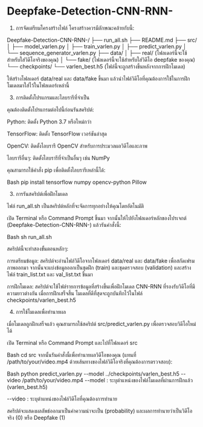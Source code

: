# Deepfake-Detection-CNN-RNN-
1. การจัดเตรียมโครงสร้างไฟล์
โครงสร้างควรมีลักษณะคล้ายกับนี้:

Deepfake-Detection-CNN-RNN-/
├── run_all.sh
├── README.md
├── src/
│   ├── model_varlen.py
│   ├── train_varlen.py
│   ├── predict_varlen.py
│   └── sequence_generator_varlen.py
├── data/
│   ├── real/  (โฟลเดอร์นี้จะใช้สำหรับใส่วิดีโอจริงของคุณ)
│   └── fake/  (โฟลเดอร์นี้จะใช้สำหรับใส่วิดีโอ deepfake ของคุณ)
└── checkpoints/
    └── varlen_best.h5  (ไฟล์นี้จะถูกสร้างขึ้นหลังจากการฝึกโมเดล)
    
ให้สร้างโฟลเดอร์ data/real และ data/fake ขึ้นมา แล้วนำไฟล์วิดีโอที่คุณต้องการใช้ในการฝึกโมเดลมาใส่ไว้ในโฟลเดอร์เหล่านี้

3. การติดตั้งโปรแกรมและไลบรารีที่จำเป็น

คุณต้องติดตั้งโปรแกรมต่อไปนี้ก่อนรันสคริปต์:

Python: ติดตั้ง Python 3.7 หรือใหม่กว่า

TensorFlow: ติดตั้ง TensorFlow เวอร์ชันล่าสุด

OpenCV: ติดตั้งไลบรารี OpenCV สำหรับการประมวลผลวิดีโอและภาพ

ไลบรารีอื่นๆ: ติดตั้งไลบรารีที่จำเป็นอื่นๆ เช่น NumPy

คุณสามารถใช้คำสั่ง pip เพื่อติดตั้งไลบรารีเหล่านี้ได้:

Bash
pip install tensorflow numpy opencv-python Pillow

3. การรันสคริปต์เพื่อฝึกโมเดล

ไฟล์ run_all.sh เป็นสคริปต์หลักที่จะจัดการทุกอย่างให้คุณโดยอัตโนมัติ

เปิด Terminal หรือ Command Prompt ขึ้นมา จากนั้นให้ไปยังโฟลเดอร์หลักของโปรเจกต์ (Deepfake-Detection-CNN-RNN-) แล้วรันคำสั่งนี้:

Bash
sh run_all.sh

สคริปต์นี้จะทำสองขั้นตอนหลักๆ:

การเตรียมข้อมูล: สคริปต์จะอ่านไฟล์วิดีโอจากโฟลเดอร์ data/real และ data/fake เพื่อสกัดเฟรมภาพออกมา จากนั้นจะแบ่งข้อมูลออกเป็นชุดฝึก (train) และชุดตรวจสอบ (validation) และสร้างไฟล์ train_list.txt และ val_list.txt ขึ้นมา

การฝึกโมเดล: สคริปต์จะใช้ไฟล์รายการข้อมูลที่สร้างขึ้นเพื่อฝึกโมเดล CNN-RNN ที่รองรับวิดีโอที่มีความยาวต่างกัน เมื่อการฝึกเสร็จสิ้น โมเดลที่ดีที่สุดจะถูกบันทึกไว้ในไฟล์ checkpoints/varlen_best.h5

4. การใช้โมเดลเพื่อทำนายผล

เมื่อโมเดลถูกฝึกเสร็จแล้ว คุณสามารถใช้สคริปต์ src/predict_varlen.py เพื่อตรวจสอบวิดีโอใหม่ได้

เปิด Terminal หรือ Command Prompt และไปที่โฟลเดอร์ src

Bash
cd src
จากนั้นรันคำสั่งนี้เพื่อทำนายผลวิดีโอของคุณ (แทนที่ /path/to/your/video.mp4 ด้วยเส้นทางของไฟล์วิดีโอจริงที่คุณต้องการตรวจสอบ):

Bash
python predict_varlen.py --model ../checkpoints/varlen_best.h5 --video /path/to/your/video.mp4
--model : ระบุตำแหน่งของไฟล์โมเดลที่ผ่านการฝึกแล้ว (varlen_best.h5)

--video : ระบุตำแหน่งของไฟล์วิดีโอที่คุณต้องการทำนาย

สคริปต์จะแสดงผลลัพธ์ออกมาเป็นค่าความน่าจะเป็น (probability) และผลการทำนายว่าเป็นวิดีโอจริง (0) หรือ Deepfake (1)
